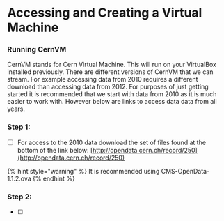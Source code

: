 # Accessing and Creating a Virtual Machine

###                                                Running CernVM

CernVM stands for Cern Virtual Machine. This will run on your VirtualBox installed previously. There are different versions of CernVM that we can stream. For example accessing data from 2010 requires a different download than accessing data from 2012. For purposes of just getting started it is recommended that we start with data from 2010 as it is much easier to work with. However below are links to access data data from all years. 

### Step 1: 

* [ ] For access to the 2010 data download the set of files found at the bottom of the link below: [http://opendata.cern.ch/record/250](http://opendata.cern.ch/record/250) 

{% hint style="warning" %}
It is recommended using CMS-OpenData-1.1.2.ova
{% endhint %}

### Step 2: 

* [ ] 


